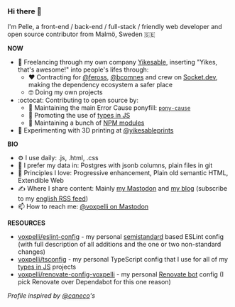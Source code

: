 ### Hi there 👋

I'm Pelle, a front-end / back-end / full-stack / friendly web developer and open source contributor from Malmö, Sweden 🇸🇪

**NOW**

* 🏢 Freelancing through my own company [Yikesable](https://yikesable.dev), inserting "Yikes, that's awesome!" into people's lifes through:
  * ❤️ Contracting for [@feross](https://github.com/feross), [@bcomnes](https://github.com/bcomnes/) and crew on [Socket.dev](https://socket.dev), making the dependency ecosystem a safer place
  * 🤓 Doing my own projects
* :octocat: Contributing to open source by:
  * :rotating_light: Maintaining the main Error Cause ponyfill: [`pony-cause`](https://github.com/voxpelli/pony-cause)
  * 📣 Promoting the use of [types in JS](https://github.com/voxpelli/types-in-js)
  * 👷 Maintaining a bunch of [NPM modules](http://npmjs.com/~voxpelli)
* 🧱 Experimenting with 3D printing at [@yikesableprints](https://www.instagram.com/yikesableprints/)

**BIO**

* ⚙️ I use daily: .js, .html, .css
* :floppy_disk: I prefer my data in: Postgres with jsonb columns, plain files in git
* 🔭 Principles I love: Progressive enhancement, Plain old semantic HTML, Extendible Web
* ✍️ Where I share content: Mainly [my Mastodon](https://mastodon.social/@voxpelli) and [my blog](https://voxpelli.com/) (subscribe to my [english RSS feed](https://voxpelli.com/english.xml))
* 📫 How to reach me: [@voxpelli on Mastodon](https://mastodon.social/@voxpelli)

**RESOURCES**

* [voxpelli/eslint-config](https://github.com/voxpelli/eslint-config) - my personal [semistandard](https://github.com/standard/semistandard) based ESLint config (with full description of all additions and the one or two non-standard changes)
* [voxpelli/tsconfig](https://github.com/voxpelli/tsconfig) - my personal TypeScript config that I use for all of my [types in JS](https://github.com/voxpelli/types-in-js) projects
* [voxpelli/renovate-config-voxpelli](https://github.com/voxpelli/renovate-config-voxpelli/blob/main/package.json) - my personal [Renovate bot](https://docs.renovatebot.com) config (I pick Renovate over Dependabot for this one reason)

_Profile inspired by [@caneco](https://github.com/caneco/)'s_
